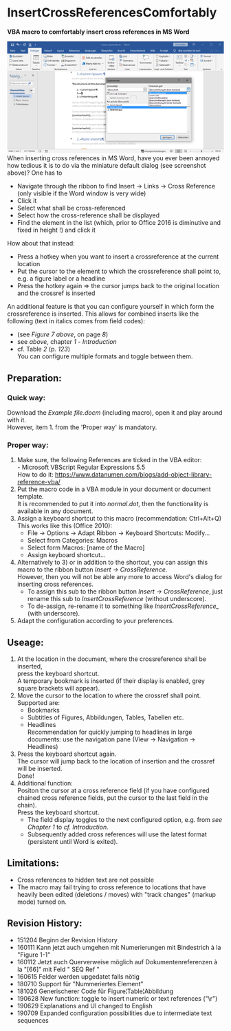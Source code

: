 # InsertCrossReferencesComfortably
**VBA macro to comfortably insert cross references in MS Word**  

![Screenshot](https://github.com/Traveler4/InsertCrossReferencesComfortably/blob/master/Screenshot.png)
When inserting cross references in MS Word, have you ever been annoyed how tedious it is to do via the miniature default dialog (see screenshot above)? One has to  
- Navigate through the ribbon to find Insert -> Links -> Cross Reference (only visible if the Word window is very wide) 
- Click it
- Select what shall be cross-referenced
- Select how the cross-reference shall be displayed
- Find the element in the list (which, prior to Office 2016 is diminutive and fixed in height !) and click it

How about that instead:
- Press a hotkey when you want to insert a crossreference at the current location
- Put the cursor to the element to which the crossreference shall point to, e.g. a figure label or a headline
- Press the hotkey again => the cursor jumps back to the original location and the crossref is inserted

An additional feature is that you can configure yourself in which form the crossreference is inserted. This allows for combined inserts like the following (text in italics comes from field codes):
  - (see _Figure 7_ _above_, on page _8_) 
  - see _above_, chapter _1_ - _Introduction_
  - cf. Table _2_ (p. _123_)<br>
You can configure multiple formats and toggle between them.
  
## Preparation:  
### Quick way: 
Download the _Example file.docm_ (including macro), open it and play around with it. <br>
However, item 1. from the 'Proper way' is mandatory.
### Proper way:
1) Make sure, the following References are ticked in the VBA editor:<br>
       - Microsoft VBScript Regular Expressions 5.5<br>
    How to do it: https://www.datanumen.com/blogs/add-object-library-reference-vba/
 2) Put the macro code in a VBA module in your document or document template.<br>
    It is recommended to put it into _normal.dot_, 
    then the functionality is available in any document.<br>
 3) Assign a keyboard shortcut to this macro (recommendation: Ctrl+Alt+Q)<br>
    This works like this (Office 2010):
      - File -> Options -> Adapt Ribbon -> Keyboard Shortcuts: Modify...<br>
      - Select from Categories: Macros<br>
      - Select form Macros: [name of the Macro]<br>
      - Assign keyboard shortcut...<br>
 4) Alternatively to 3) or in addition to the shortcut, you can assign this 
    macro to the ribbon button _Insert -> CrossReference_.<br>
    However, then you will not be able any more to access Word's dialog
    for inserting cross references.<br>
      - To assign this sub to the ribbon button _Insert -> CrossReference_,
      just rename this sub to *InsertCrossReference* (without underscore).<br>
      - To de-assign, re-rename it to something like 
      *InsertCrossReference_* (with underscore).
 5) Adapt the configuration according to your preferences.

## Useage:  
1) At the location in the document, where the crossreference shall be inserted,  
   press the keyboard shortcut.  <br>
   A temporary bookmark is inserted (if their display is enabled, grey square brackets will appear).  
2) Move the cursor to the location to where the crossref shall point.  <br>
   Supported are:  
   - Bookmarks
   - Subtitles of Figures, Abbildungen, Tables, Tabellen etc.
   - Headlines  <br>
Recommendation for quickly jumping to headlines in large documents: use the navigation pane (View -> Navigation -> Headlines)   
3) Press the keyboard shortcut again.  <br>
   The cursor will jump back to the location of insertion and the crossref will be inserted. <br>
   Done!  
4) Additional function:  <br>
   Positon the cursor at a cross reference field (if you have configured chained cross reference fields, put the cursor to the last field in the chain).<br> 
   Press the keyboard shortcut.<br>
   - The field display toggles to the next configured option, e.g. from _see Chapter 1_ to _cf. Introduction_.
   - Subsequently added cross references will use the latest format (persistent until Word is exited).  
  
## Limitations:
  * Cross references to hidden text are not possible  
  * The macro may fail trying to cross reference to locations that have heavily been edited (deletions / moves) with "track changes" (markup mode) turned on.   

## Revision History:  
* 151204 Beginn der Revision History  
* 160111 Kann jetzt auch umgehen mit Numerierungen mit Bindestrich à la "Figure 1-1"  
* 160112 Jetzt auch Querverweise möglich auf Dokumentenreferenzen à la "[66]" mit Feld " SEQ Ref "  
* 160615 Felder werden upgedatet falls nötig  
* 180710 Support für "Nummeriertes Element"  
* 181026 Generischerer Code für Figure¦Table¦Abbildung  
* 190628 New function: toggle to insert numeric or text references ("\r")  
* 190629 Explanations and UI changed to English  
* 190709 Expanded configuration possibilities due to intermediate text sequences
